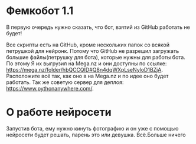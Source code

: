 # Фемкобот 1.1

В первую очередь нужно сказать, что бот, взятий из GitHub работать не будет!

Все скрипты есть на GitHub, кроме нескольких папок со всякой петрушкой для нейронк.
Потому что GitHub не разрешил загружать большие файлы(петрушку для бота), которые нужны для работы бота.
По этому Я их выгрузил на Mega.nz и они доступны по ссылке: https://mega.nz/folder/hbQCCQID#Q8n4dqWXpLseNyloD1BZjA.
Расположите всё так, как оно в на Mega.nz и по идее оно будет работать.
Так же советую сервер для деплоя: https://www.pythonanywhere.com/.

# О работе нейросети 

Запустив бота, ему нужно кинуть фотографию и он уже с помощью нейросети будет решать, парень это или девушка.
Всё.Больше ничего
